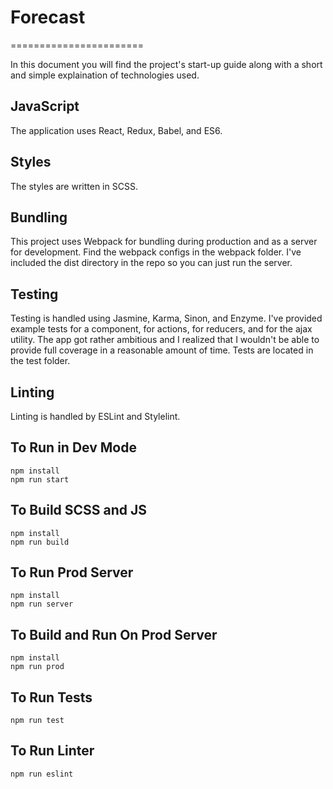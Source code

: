 # Forecast
=======================

In this document you will find the project's start-up guide along with a short and simple explaination of technologies used.

## JavaScript

The application uses React, Redux, Babel, and ES6.

## Styles

The styles are written in SCSS.

## Bundling

This project uses Webpack for bundling during production and as a server for development.  Find the webpack configs in the webpack folder.  I've included the dist directory in the repo so you can just run the server.

## Testing

Testing is handled using Jasmine, Karma, Sinon, and Enzyme.  I've provided example tests for a component, for actions, for reducers, and for the ajax utility.  The app got rather ambitious and I realized that I wouldn't be able to provide full coverage in a reasonable amount of time.  Tests are located in the test folder.

## Linting

Linting is handled by ESLint and Stylelint.

## To Run in Dev Mode
```
npm install
npm run start
```
## To Build SCSS and JS
```
npm install
npm run build
```
## To Run Prod Server
```
npm install
npm run server
```
## To Build and Run On Prod Server
```
npm install
npm run prod
```
## To Run Tests
```
npm run test
```
## To Run Linter
```
npm run eslint
```